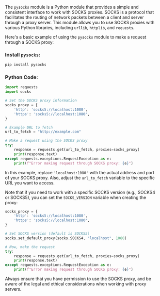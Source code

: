 The `pysocks` module is a Python module that provides a simple and consistent interface to work with SOCKS proxies. SOCKS is a protocol that facilitates the routing of network packets between a client and server through a proxy server. This module allows you to use SOCKS proxies with various Python libraries, including `urllib`, `httplib`, and `requests`.

Here's a basic example of using the `pysocks` module to make a request through a SOCKS proxy:

### Install `pysocks`:

```bash
pip install pysocks
```

### Python Code:

```python
import requests
import socks

# Set the SOCKS proxy information
socks_proxy = {
    'http': 'socks5://localhost:1080',
    'https': 'socks5://localhost:1080',
}

# Example URL to fetch
url_to_fetch = "http://example.com"

# Make a request using the SOCKS proxy
try:
    response = requests.get(url_to_fetch, proxies=socks_proxy)
    print(response.text)
except requests.exceptions.RequestException as e:
    print(f"Error making request through SOCKS proxy: {e}")
```

In this example, replace `'localhost:1080'` with the actual address and port of your SOCKS proxy. Also, adjust the `url_to_fetch` variable to the specific URL you want to access.

Note that if you need to work with a specific SOCKS version (e.g., SOCKS4 or SOCKS5), you can set the `SOCKS_VERSION` variable when creating the proxy:

```python
socks_proxy = {
    'http': 'socks5://localhost:1080',
    'https': 'socks5://localhost:1080',
}

# Set SOCKS version (default is SOCKS5)
socks.set_default_proxy(socks.SOCKS4, "localhost", 1080)

# Now, make the request
try:
    response = requests.get(url_to_fetch, proxies=socks_proxy)
    print(response.text)
except requests.exceptions.RequestException as e:
    print(f"Error making request through SOCKS proxy: {e}")
```

Always ensure that you have permission to use the SOCKS proxy, and be aware of the legal and ethical considerations when working with proxy servers.
